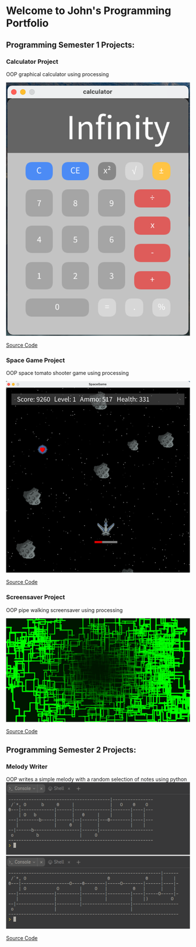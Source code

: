 # Welcome to John's Programming Portfolio

## Programming Semester 1 Projects:

### Calculator Project
OOP graphical calculator using processing

![Calculator](https://github.com/johnthesundberg/portfolioprogramming/blob/gh-pages/images/Calculator.png?raw=true)

[Source Code](https://github.com/johnthesundberg/portfolioprogramming/tree/gh-pages/src/calc)

### Space Game Project
OOP space tomato shooter game using processing

![SpaceGame](https://github.com/johnthesundberg/portfolioprogramming/blob/gh-pages/images/SpaceGame.png?raw=true)

[Source Code](https://github.com/johnthesundberg/portfolioprogramming/tree/gh-pages/src/spacegame)

### Screensaver Project
OOP pipe walking screensaver using processing

![ScreenSaver](https://github.com/johnthesundberg/portfolioprogramming/blob/gh-pages/images/PipesScreenSaver.png?raw=true)

[Source Code](https://github.com/johnthesundberg/portfolioprogramming/tree/gh-pages/src/screensaver)

## Programming Semester 2 Projects:

### Melody Writer
OOP writes a simple melody with a random selection of notes using python
![Calculator](https://github.com/johnthesundberg/portfolioprogramming/blob/gh-pages/images/Melody1.png?raw=true)
![Calculator](https://github.com/johnthesundberg/portfolioprogramming/blob/gh-pages/images/Melody2.png?raw=true)

[Source Code](https://github.com/johnthesundberg/portfolioprogramming/tree/gh-pages/src/WriteMeAMelody)
